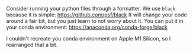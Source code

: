 Consider running your python files through a formatter.
We use `black` because it is simple: https://github.com/psf/black
It will change your code around a fair bit, but you just learn to not worry about it.
You can put it in your conda environment: https://anaconda.org/conda-forge/black

I couldn't recreate you conda environment on Apple M1 Silicon, so I 
rearranged that a bit.